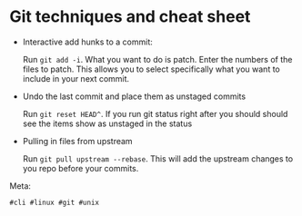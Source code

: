 # Git techniques and cheat sheet

- Interactive add hunks to a commit:

  Run `git add -i`. What you want to do is patch. Enter the numbers of the files
  to patch. This allows you to select specifically what you want to include in
  your next commit.

- Undo the last commit and place them as unstaged commits

  Run `git reset HEAD^`. If you run git status right after you should should see
  the items show as unstaged in the status

- Pulling in files from upstream

  Run `git pull upstream --rebase`. This will add the upstream changes to you
  repo before your commits.

Meta:

    #cli #linux #git #unix
